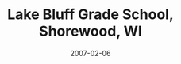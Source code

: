---
title: "Lake Bluff Grade School, Shorewood, WI"
project_id: 
date: 2007-02-06
conference_id: ""
presenters:
   - peter_bandettini
summary: "<p>Lake Bluff Grade School, Shorewood, WI</p>"
file: /assets/presentations/T201.pdf
filename: T201.pdf
layout: presentation
---